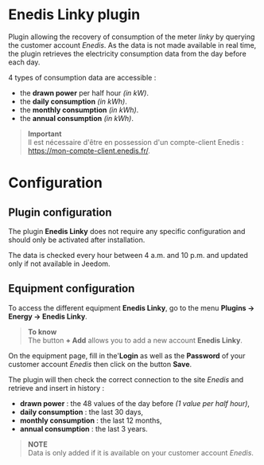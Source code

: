 # Enedis Linky plugin

Plugin allowing the recovery of consumption of the meter *linky* by querying the customer account *Enedis*. As the data is not made available in real time, the plugin retrieves the electricity consumption data from the day before each day.

4 types of consumption data are accessible :
- the **drawn power** per half hour *(in kW)*.
- the **daily consumption** *(in kWh)*.
- the **monthly consumption** *(in kWh)*.
- the **annual consumption** *(in kWh)*.

>**Important**      
>Il est nécessaire d'être en possession d'un compte-client Enedis : https://mon-compte-client.enedis.fr/.

# Configuration

## Plugin configuration

The plugin **Enedis Linky** does not require any specific configuration and should only be activated after installation.

The data is checked every hour between 4 a.m. and 10 p.m. and updated only if not available in Jeedom.

## Equipment configuration

To access the different equipment **Enedis Linky**, go to the menu **Plugins → Energy → Enedis Linky**.

> **To know**    
> The button **+ Add** allows you to add a new account **Enedis Linky**.

On the equipment page, fill in the'**Login** as well as the **Password** of your customer account *Enedis* then click on the button **Save**.

The plugin will then check the correct connection to the site *Enedis* and retrieve and insert in history :
- **drawn power** : the 48 values of the day before *(1 value per half hour)*,
- **daily consumption** : the last 30 days,
- **monthly consumption** : the last 12 months,
- **annual consumption** : the last 3 years.

>**NOTE**     
>Data is only added if it is available on your customer account *Enedis*.
